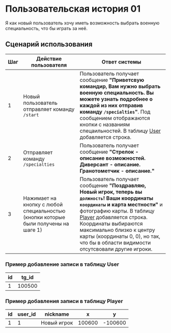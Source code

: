 # Пользовательская история 01

Я как новый пользователь хочу иметь возможность выбрать военную специальность, что бы играть за неё.

## Сценарий использования

| Шаг | Действие пользователя | Ответ системы |
| --- | --- | --- |
| 1 | Новый пользователь отправляет команду `/start` | Пользователь получает сообщение **"Приветсвую командир, Вам нужно выбрать военную специальность. Вы можете узнать подробнее о каждой из них отправив команду `/specialties`"**. Под сообщением отображаются кнопки с названиям спецаильностей. В таблицу [User](/docs/db.md#таблица-user) добавляется строка. |
| 2 | Отправляет команду `/specialties` | Пользователь получает сообщение **"Стрелок - описание возможностей. Диверсант - описание. Гранотометчик - описание."**
| 3 | Нажимает на кнопку с любой специальностью (кнопки которые были получены на шаге 1) | Пользователь получает сообщение **"Поздравляю, Новый игрок, теперь вы `должность`! Ваши координаты `координаты` и карта местности"** и фотографию карты. В таблицу [Player](/docs/db.md#таблица-player) добавляется строка. Координаты выбираются максимально близко к центру карты (координаты 0, 0), но так, что бы в области видимости отсутсвовали другие игроки.

### Пример добавление записи в таблицу User 
|id|tg_id|
| --- | --- |
|1|100500|

### Пример добавления записи в таблицу Player
|id|user_id|nickname|x|y|
| --- | --- | --- | --- | --- |
| 1 | 1 | Новый игрок | 100600 | -100600 |